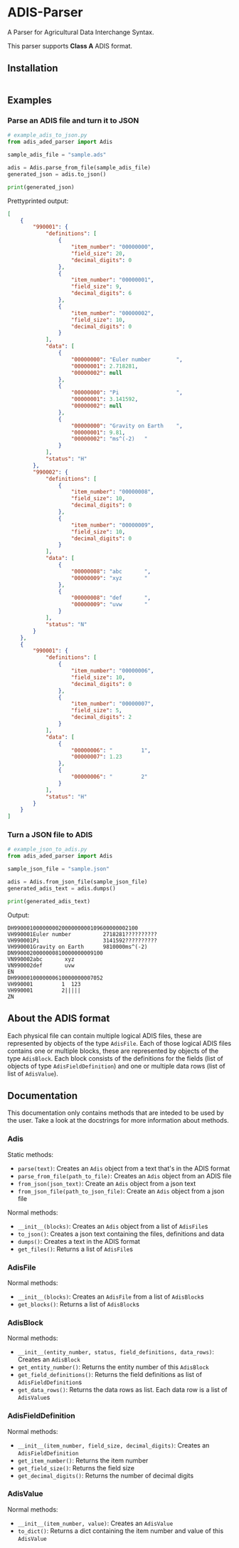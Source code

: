 # ADIS-Parser
A Parser for Agricultural Data Interchange Syntax.

This parser supports **Class A** ADIS format.


## Installation
```

```

## Examples
### Parse an ADIS file and turn it to JSON
```python
# example_adis_to_json.py
from adis_aded_parser import Adis

sample_adis_file = "sample.ads"

adis = Adis.parse_from_file(sample_adis_file)
generated_json = adis.to_json()

print(generated_json)
```
Prettyprinted output:
```json
[
    {
        "990001": {
            "definitions": [
                {
                    "item_number": "00000000",
                    "field_size": 20,
                    "decimal_digits": 0
                },
                {
                    "item_number": "00000001",
                    "field_size": 9,
                    "decimal_digits": 6
                },
                {
                    "item_number": "00000002",
                    "field_size": 10,
                    "decimal_digits": 0
                }
            ],
            "data": [
                {
                    "00000000": "Euler number        ",
                    "00000001": 2.718281,
                    "00000002": null
                },
                {
                    "00000000": "Pi                  ",
                    "00000001": 3.141592,
                    "00000002": null
                },
                {
                    "00000000": "Gravity on Earth    ",
                    "00000001": 9.81,
                    "00000002": "ms^(-2)   "
                }
            ],
            "status": "H"
        },
        "990002": {
            "definitions": [
                {
                    "item_number": "00000008",
                    "field_size": 10,
                    "decimal_digits": 0
                },
                {
                    "item_number": "00000009",
                    "field_size": 10,
                    "decimal_digits": 0
                }
            ],
            "data": [
                {
                    "00000008": "abc       ",
                    "00000009": "xyz       "
                },
                {
                    "00000008": "def       ",
                    "00000009": "uvw       "
                }
            ],
            "status": "N"
        }
    },
    {
        "990001": {
            "definitions": [
                {
                    "item_number": "00000006",
                    "field_size": 10,
                    "decimal_digits": 0
                },
                {
                    "item_number": "00000007",
                    "field_size": 5,
                    "decimal_digits": 2
                }
            ],
            "data": [
                {
                    "00000006": "         1",
                    "00000007": 1.23
                },
                {
                    "00000006": "         2"
                }
            ],
            "status": "H"
        }
    }
]
```


### Turn a JSON file to ADIS
```python
# example_json_to_adis.py
from adis_aded_parser import Adis

sample_json_file = "sample.json"

adis = Adis.from_json_file(sample_json_file)
generated_adis_text = adis.dumps()

print(generated_adis_text)

```
Output:
```
DH990001000000002000000000109600000002100
VH990001Euler number          2718281??????????
VH990001Pi                    3141592??????????
VH990001Gravity on Earth      9810000ms^(-2)   
DN9900020000000810000000009100
VN990002abc       xyz       
VN990002def       uvw       
EN
DH9900010000000610000000007052
VH990001         1  123
VH990001         2|||||
ZN

```

## About the ADIS format
Each physical file can contain multiple logical ADIS files, these are represented by objects of the type `AdisFile`.
Each of those logical ADIS files contains one or multiple blocks, these are represented by objects of the type `AdisBlock`.
Each block consists of the definitions for the fields (list of objects of type `AdisFieldDefinition`) and one or multiple
data rows (list of list of `AdisValue`).

## Documentation
This documentation only contains methods that are inteded to be used by the user.
Take a look at the docstrings for more information about methods.

### Adis
Static methods:
* `parse(text)`: Creates an `Adis` object from a text that's in the ADIS format
* `parse_from_file(path_to_file)`: Creates an `Adis` object from an ADIS file
* `from_json(json_text)`: Create an `Adis` object from a json text
* `from_json_file(path_to_json_file)`: Create an `Adis` object from a json file

Normal methods:
* `__init__(blocks)`: Creates an `Adis` object from a list of `AdisFile`s
* `to_json()`: Creates a json text containing the files, definitions and data
* `dumps()`: Creates a text in the ADIS format
* `get_files()`: Returns a list of `AdisFile`s

### AdisFile
Normal methods:
* `__init__(blocks)`: Creates an `AdisFile` from a list of `AdisBlock`s
* `get_blocks()`: Returns a list of `AdisBlock`s

### AdisBlock
Normal methods:
* `__init__(entity_number, status, field_definitions, data_rows)`: Creates an `AdisBlock`
* `get_entity_number()`: Returns the entity number of this `AdisBlock`
* `get_field_definitions()`: Returns the field definitions as list of `AdisFieldDefinition`s
* `get_data_rows()`: Returns the data rows as list. Each data row is a list of `AdisValue`s

### AdisFieldDefinition
Normal methods:
* `__init__(item_number, field_size, decimal_digits)`: Creates an `AdisFieldDefinition`
* `get_item_number()`: Returns the item number
* `get_field_size()`: Returns the field size
* `get_decimal_digits()`: Returns the number of decimal digits

### AdisValue
Normal methods:
* `__init__(item_number, value)`: Creates an `AdisValue`
* `to_dict()`: Returns a dict containing the item number and value of this `AdisValue`

